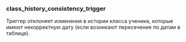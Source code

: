 ### class_history_consistency_trigger

Триггер отклоняет изменения в истории класса ученика, которые имеют некорректную дату
(если возникают пересечение по датам в таблице).
